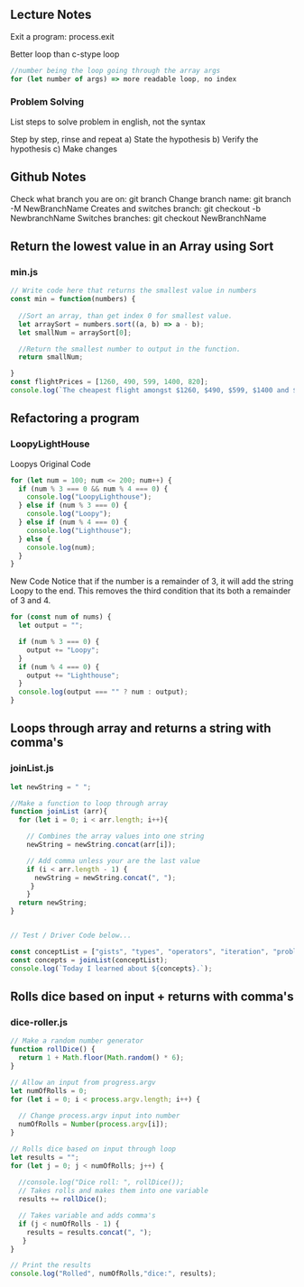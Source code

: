 ## Lecture Notes
Exit a program: process.exit

Better loop than c-stype loop
```javascript
//number being the loop going through the array args
for (let number of args) => more readable loop, no index
```
### Problem Solving
List steps to solve problem in english, not the syntax

Step by step, rinse and repeat
a) State the hypothesis
b) Verify the hypothesis
c) Make changes

## Github Notes
Check what branch you are on: git branch
Change branch name: git branch -M NewBranchName
Creates and switches branch: git checkout -b NewbranchName
Switches branches: git checkout NewBranchName

## Return the lowest value in an Array using Sort
### min.js

```javascript
// Write code here that returns the smallest value in numbers
const min = function(numbers) {
  
  //Sort an array, than get index 0 for smallest value.
  let arraySort = numbers.sort((a, b) => a - b);
  let smallNum = arraySort[0];

  //Return the smallest number to output in the function.
  return smallNum;

}
const flightPrices = [1260, 490, 599, 1400, 820];
console.log(`The cheapest flight amongst $1260, $490, $599, $1400 and $820 costs \$${min(flightPrices)}`);
```

## Refactoring a program
### LoopyLightHouse

Loopys Original Code
```javascript
for (let num = 100; num <= 200; num++) {
  if (num % 3 === 0 && num % 4 === 0) {
    console.log("LoopyLighthouse");
  } else if (num % 3 === 0) {
    console.log("Loopy");
  } else if (num % 4 === 0) {
    console.log("Lighthouse");
  } else {
    console.log(num);
  }
}
```

New Code
Notice that if the number is a remainder of 3, it will add the string Loopy to the end.
This removes the third condition that its both a remainder of 3 and 4.
```javascript
for (const num of nums) {
  let output = "";

  if (num % 3 === 0) {
    output += "Loopy";
  }
  if (num % 4 === 0) {
    output += "Lighthouse";
  }
  console.log(output === "" ? num : output);
}
```

## Loops through array and returns a string with comma's
### joinList.js

```javascript
let newString = " ";

//Make a function to loop through array
function joinList (arr){
  for (let i = 0; i < arr.length; i++){

    // Combines the array values into one string
    newString = newString.concat(arr[i]);

    // Add comma unless your are the last value
    if (i < arr.length - 1) {
      newString = newString.concat(", ");
     }
    }
  return newString;
}


// Test / Driver Code below...

const conceptList = ["gists", "types", "operators", "iteration", "problem solving"];
const concepts = joinList(conceptList);
console.log(`Today I learned about ${concepts}.`);
```

## Rolls dice based on input + returns with comma's
### dice-roller.js

```javascript
// Make a random number generator
function rollDice() {
  return 1 + Math.floor(Math.random() * 6);
}

// Allow an input from progress.argv
let numOfRolls = 0;
for (let i = 0; i < process.argv.length; i++) {
  
  // Change process.argv input into number
  numOfRolls = Number(process.argv[i]);  
}

// Rolls dice based on input through loop
let results = "";
for (let j = 0; j < numOfRolls; j++) {
  
  //console.log("Dice roll: ", rollDice()); 
  // Takes rolls and makes them into one variable
  results += rollDice();

  // Takes variable and adds comma's
  if (j < numOfRolls - 1) {
    results = results.concat(", ");
   }
}

// Print the results
console.log("Rolled", numOfRolls,"dice:", results);
```